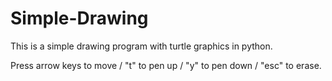 # Simple-Drawing
This is a simple drawing program with turtle graphics in python.

Press arrow keys to move / "t" to pen up / "y" to pen down / "esc" to erase.

